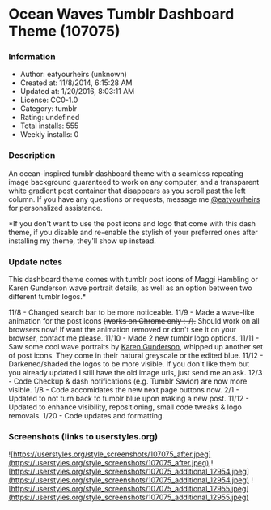 # Ocean Waves Tumblr Dashboard Theme (107075)

### Information
- Author: eatyourheirs (unknown)
- Created at: 11/8/2014, 6:15:28 AM
- Updated at: 1/20/2016, 8:03:11 AM
- License: CC0-1.0
- Category: tumblr
- Rating: undefined
- Total installs: 555
- Weekly installs: 0


### Description
An ocean-inspired tumblr dashboard theme with a seamless repeating image background guaranteed to work on any computer, and a transparent white gradient post container that disappears as you scroll past the left column. If you have any questions or requests, message me <a href="http://www.eatyourheirs.tumblr.com">@eatyourheirs</a> for personalized assistance.


*If you don't want to use the post icons and logo that come with this dash theme, if you disable and re-enable the stylish of your preferred ones after installing my theme, they'll show up instead.

### Update notes
This dashboard theme comes with tumblr post icons of Maggi Hambling or Karen Gunderson wave portrait details, as well as an option between two different tumblr logos.*

11/8 - Changed search bar to be more noticeable.
11/9 - Made a wave-like animation for the post icons <s>(works on Chrome only :-/).</s> Should work on all browsers now! If want the animation removed or don't see it on your browser, contact me please.
11/10 - Made 2 new tumblr logo options.
11/11 - Saw some cool wave portraits by <a href="http://clampart.com/2012/06/water-paintings/">Karen Gunderson</a>, whipped up another set of post icons. They come in their natural greyscale or the edited blue.
11/12 - Darkened/shaded the logos to be more visible. If you don't like them but you already updated I still have the old image urls, just send me an ask.
12/3 - Code Checkup & dash notifications (e.g. Tumblr Savior) are now more visible.
1/8 - Code accomidates the new next page buttons now.
2/1 - Updated to not turn back to tumblr blue upon making a new post.
11/12 - Updated to enhance visibility, repositioning, small code tweaks & logo removals.
1/20 - Code updates and formatting.

### Screenshots (links to userstyles.org)
![https://userstyles.org/style_screenshots/107075_after.jpeg](https://userstyles.org/style_screenshots/107075_after.jpeg)
![https://userstyles.org/style_screenshots/107075_additional_12954.jpeg](https://userstyles.org/style_screenshots/107075_additional_12954.jpeg)
![https://userstyles.org/style_screenshots/107075_additional_12955.jpeg](https://userstyles.org/style_screenshots/107075_additional_12955.jpeg)

